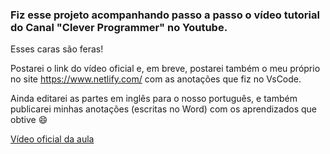 ### Fiz esse projeto acompanhando passo a passo o vídeo tutorial do Canal **"Clever Programmer"** no Youtube.  
Esses caras são feras!  

Postarei o link do vídeo oficial e, em breve, postarei também o meu próprio no site https://www.netlify.com/ com as anotações que fiz no VsCode.  

Ainda editarei as partes em inglês para o nosso português, e também publicarei minhas anotações (escritas no Word) com os aprendizados que obtive  :smile:


[Vídeo oficial da aula](https://www.youtube.com/watch?v=C6jSg4VPNZE&t=7050s&ab_channel=CleverProgrammer)

